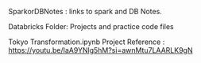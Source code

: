 SparkorDBNotes : links to spark and DB Notes.




Databricks Folder: Projects and practice code files

Tokyo Transformation.ipynb Project Reference : 
https://youtu.be/IaA9YNlg5hM?si=awnMtu7LAARLK9gN
